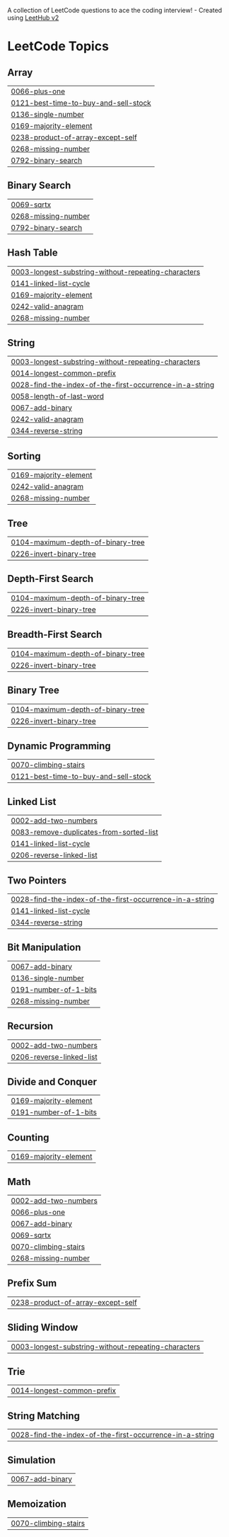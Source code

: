 A collection of LeetCode questions to ace the coding interview! - Created using [LeetHub v2](https://github.com/arunbhardwaj/LeetHub-2.0)
<!---LeetCode Topics Start-->
# LeetCode Topics
## Array
|  |
| ------- |
| [0066-plus-one](https://github.com/MarkBrianK/leethub/tree/master/0066-plus-one) |
| [0121-best-time-to-buy-and-sell-stock](https://github.com/MarkBrianK/leethub/tree/master/0121-best-time-to-buy-and-sell-stock) |
| [0136-single-number](https://github.com/MarkBrianK/leethub/tree/master/0136-single-number) |
| [0169-majority-element](https://github.com/MarkBrianK/leethub/tree/master/0169-majority-element) |
| [0238-product-of-array-except-self](https://github.com/MarkBrianK/leethub/tree/master/0238-product-of-array-except-self) |
| [0268-missing-number](https://github.com/MarkBrianK/leethub/tree/master/0268-missing-number) |
| [0792-binary-search](https://github.com/MarkBrianK/leethub/tree/master/0792-binary-search) |
## Binary Search
|  |
| ------- |
| [0069-sqrtx](https://github.com/MarkBrianK/leethub/tree/master/0069-sqrtx) |
| [0268-missing-number](https://github.com/MarkBrianK/leethub/tree/master/0268-missing-number) |
| [0792-binary-search](https://github.com/MarkBrianK/leethub/tree/master/0792-binary-search) |
## Hash Table
|  |
| ------- |
| [0003-longest-substring-without-repeating-characters](https://github.com/MarkBrianK/leethub/tree/master/0003-longest-substring-without-repeating-characters) |
| [0141-linked-list-cycle](https://github.com/MarkBrianK/leethub/tree/master/0141-linked-list-cycle) |
| [0169-majority-element](https://github.com/MarkBrianK/leethub/tree/master/0169-majority-element) |
| [0242-valid-anagram](https://github.com/MarkBrianK/leethub/tree/master/0242-valid-anagram) |
| [0268-missing-number](https://github.com/MarkBrianK/leethub/tree/master/0268-missing-number) |
## String
|  |
| ------- |
| [0003-longest-substring-without-repeating-characters](https://github.com/MarkBrianK/leethub/tree/master/0003-longest-substring-without-repeating-characters) |
| [0014-longest-common-prefix](https://github.com/MarkBrianK/leethub/tree/master/0014-longest-common-prefix) |
| [0028-find-the-index-of-the-first-occurrence-in-a-string](https://github.com/MarkBrianK/leethub/tree/master/0028-find-the-index-of-the-first-occurrence-in-a-string) |
| [0058-length-of-last-word](https://github.com/MarkBrianK/leethub/tree/master/0058-length-of-last-word) |
| [0067-add-binary](https://github.com/MarkBrianK/leethub/tree/master/0067-add-binary) |
| [0242-valid-anagram](https://github.com/MarkBrianK/leethub/tree/master/0242-valid-anagram) |
| [0344-reverse-string](https://github.com/MarkBrianK/leethub/tree/master/0344-reverse-string) |
## Sorting
|  |
| ------- |
| [0169-majority-element](https://github.com/MarkBrianK/leethub/tree/master/0169-majority-element) |
| [0242-valid-anagram](https://github.com/MarkBrianK/leethub/tree/master/0242-valid-anagram) |
| [0268-missing-number](https://github.com/MarkBrianK/leethub/tree/master/0268-missing-number) |
## Tree
|  |
| ------- |
| [0104-maximum-depth-of-binary-tree](https://github.com/MarkBrianK/leethub/tree/master/0104-maximum-depth-of-binary-tree) |
| [0226-invert-binary-tree](https://github.com/MarkBrianK/leethub/tree/master/0226-invert-binary-tree) |
## Depth-First Search
|  |
| ------- |
| [0104-maximum-depth-of-binary-tree](https://github.com/MarkBrianK/leethub/tree/master/0104-maximum-depth-of-binary-tree) |
| [0226-invert-binary-tree](https://github.com/MarkBrianK/leethub/tree/master/0226-invert-binary-tree) |
## Breadth-First Search
|  |
| ------- |
| [0104-maximum-depth-of-binary-tree](https://github.com/MarkBrianK/leethub/tree/master/0104-maximum-depth-of-binary-tree) |
| [0226-invert-binary-tree](https://github.com/MarkBrianK/leethub/tree/master/0226-invert-binary-tree) |
## Binary Tree
|  |
| ------- |
| [0104-maximum-depth-of-binary-tree](https://github.com/MarkBrianK/leethub/tree/master/0104-maximum-depth-of-binary-tree) |
| [0226-invert-binary-tree](https://github.com/MarkBrianK/leethub/tree/master/0226-invert-binary-tree) |
## Dynamic Programming
|  |
| ------- |
| [0070-climbing-stairs](https://github.com/MarkBrianK/leethub/tree/master/0070-climbing-stairs) |
| [0121-best-time-to-buy-and-sell-stock](https://github.com/MarkBrianK/leethub/tree/master/0121-best-time-to-buy-and-sell-stock) |
## Linked List
|  |
| ------- |
| [0002-add-two-numbers](https://github.com/MarkBrianK/leethub/tree/master/0002-add-two-numbers) |
| [0083-remove-duplicates-from-sorted-list](https://github.com/MarkBrianK/leethub/tree/master/0083-remove-duplicates-from-sorted-list) |
| [0141-linked-list-cycle](https://github.com/MarkBrianK/leethub/tree/master/0141-linked-list-cycle) |
| [0206-reverse-linked-list](https://github.com/MarkBrianK/leethub/tree/master/0206-reverse-linked-list) |
## Two Pointers
|  |
| ------- |
| [0028-find-the-index-of-the-first-occurrence-in-a-string](https://github.com/MarkBrianK/leethub/tree/master/0028-find-the-index-of-the-first-occurrence-in-a-string) |
| [0141-linked-list-cycle](https://github.com/MarkBrianK/leethub/tree/master/0141-linked-list-cycle) |
| [0344-reverse-string](https://github.com/MarkBrianK/leethub/tree/master/0344-reverse-string) |
## Bit Manipulation
|  |
| ------- |
| [0067-add-binary](https://github.com/MarkBrianK/leethub/tree/master/0067-add-binary) |
| [0136-single-number](https://github.com/MarkBrianK/leethub/tree/master/0136-single-number) |
| [0191-number-of-1-bits](https://github.com/MarkBrianK/leethub/tree/master/0191-number-of-1-bits) |
| [0268-missing-number](https://github.com/MarkBrianK/leethub/tree/master/0268-missing-number) |
## Recursion
|  |
| ------- |
| [0002-add-two-numbers](https://github.com/MarkBrianK/leethub/tree/master/0002-add-two-numbers) |
| [0206-reverse-linked-list](https://github.com/MarkBrianK/leethub/tree/master/0206-reverse-linked-list) |
## Divide and Conquer
|  |
| ------- |
| [0169-majority-element](https://github.com/MarkBrianK/leethub/tree/master/0169-majority-element) |
| [0191-number-of-1-bits](https://github.com/MarkBrianK/leethub/tree/master/0191-number-of-1-bits) |
## Counting
|  |
| ------- |
| [0169-majority-element](https://github.com/MarkBrianK/leethub/tree/master/0169-majority-element) |
## Math
|  |
| ------- |
| [0002-add-two-numbers](https://github.com/MarkBrianK/leethub/tree/master/0002-add-two-numbers) |
| [0066-plus-one](https://github.com/MarkBrianK/leethub/tree/master/0066-plus-one) |
| [0067-add-binary](https://github.com/MarkBrianK/leethub/tree/master/0067-add-binary) |
| [0069-sqrtx](https://github.com/MarkBrianK/leethub/tree/master/0069-sqrtx) |
| [0070-climbing-stairs](https://github.com/MarkBrianK/leethub/tree/master/0070-climbing-stairs) |
| [0268-missing-number](https://github.com/MarkBrianK/leethub/tree/master/0268-missing-number) |
## Prefix Sum
|  |
| ------- |
| [0238-product-of-array-except-self](https://github.com/MarkBrianK/leethub/tree/master/0238-product-of-array-except-self) |
## Sliding Window
|  |
| ------- |
| [0003-longest-substring-without-repeating-characters](https://github.com/MarkBrianK/leethub/tree/master/0003-longest-substring-without-repeating-characters) |
## Trie
|  |
| ------- |
| [0014-longest-common-prefix](https://github.com/MarkBrianK/leethub/tree/master/0014-longest-common-prefix) |
## String Matching
|  |
| ------- |
| [0028-find-the-index-of-the-first-occurrence-in-a-string](https://github.com/MarkBrianK/leethub/tree/master/0028-find-the-index-of-the-first-occurrence-in-a-string) |
## Simulation
|  |
| ------- |
| [0067-add-binary](https://github.com/MarkBrianK/leethub/tree/master/0067-add-binary) |
## Memoization
|  |
| ------- |
| [0070-climbing-stairs](https://github.com/MarkBrianK/leethub/tree/master/0070-climbing-stairs) |
<!---LeetCode Topics End-->